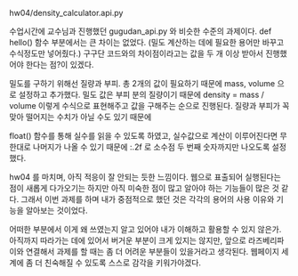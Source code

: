 hw04/density_calculator.api.py 


수업시간에 교수님과 진행했던 gugudan_api.py 와 비슷한 수준의 과제이다. def hello() 함수 부분에서는 큰 차이는 없었다. 
(밀도 계산하는 데에 필요한 용어만 바꾸고 수식정도만 넣어줬다.) 구구단 코드와의 차이점이라고는 값을 두 개 이상 받아서 진행했어야 한다는 점?이 있겠다. 

밀도를 구하기 위해선 질량과 부피. 총 2개의 값이 필요하기 때문에 mass, volume 으로 설정하고 추가했다. 
밀도 값은 부피 분의 질량이기 때문에 density = mass / volume 이렇게 수식으로 표현해주고 값을 구해주는 순으로 진행된다.
질량과 부피가 꼭 맞아 떨어지는 수치가 아닐 수도 있기 때문에

float() 함수를 통해 실수를 읽을 수 있도록 하였고, 실수값으로 계산이 이루어진다면 무한대로 나머지가 
나올 수 있기 때문에 :.2f 로 소수점 두 번째 숫자까지만 나오도록 설정했다.

hw04 를 마치며, 
아직 적응이 잘 안되는 듯한 느낌이다. 웹으로 표출되어 실행된다는 점이 새롭게 다가오기는 하지만 아직 미숙한 점이 많고 알아야 하는 기능들이 많은 것 같다. 
그래서 이번 과제를 하며 내가 중점적으로 했던 것은 각각의 용어의 사용 이유와 기능을 알아보는 것이었다. 

어떠한 부분에서 이게 왜 쓰였는지 알고 있어야 내가 이해하고 활용할 수 있지 않은가. 아직까지 따라가는 데에 있어서 버거운 부분이 크게 있지는 않지만, 
앞으로 라즈베리파이와 연결해서 과제를 할 때는 좀 더 어려운 부분들이 있을거라고 생각된다. 웹페이지 세계에 좀 더 친숙해질 수 있도록 스스로 감각을 키워가야겠다.
